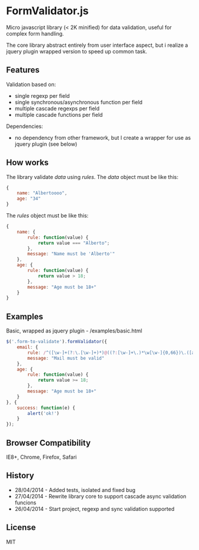 FormValidator.js
================

Micro javascript library (< 2K minified) for data validation, useful for complex form handling.

The core library abstract entirely from user interface aspect, but i realize a jquery plugin wrapped version to speed up common task. 

## Features

Validation based on:

* single regexp per field
* single synchronous/asynchronous function per field
* multiple cascade regexps per field
* multiple cascade functions per field

Dependencies:

* no dependency from other framework, but I create a wrapper for use as jquery plugin (see below)

## How works

The library validate *data* using *rules*. The *data* object must be like this:

```javascript
{
    name: "Albertoooo",
    age: "34"
}
```

The *rules* object must be like this:

```javascript
{
    name: {
        rule: function(value) {
            return value === "Alberto";
        },
        message: "Name must be 'Alberto'"
    },
    age: {
        rule: function(value) {
            return value > 18;
        },
        message: "Age must be 18+"
    }
}
```



## Examples 

Basic, wrapped as jquery plugin - /examples/basic.html

```javascript
$('.form-to-validate').formValidator({
    email: {
        rule: /^([\w-]+(?:\.[\w-]+)*)@((?:[\w-]+\.)*\w[\w-]{0,66})\.([a-z]{2,6}(?:\.[a-z]{2})?)$/i,
        message: "Mail must be valid"
    },
    age: {
    	rule: function(value) {
    		return value >= 18;
    	},
    	message: "Age must be 18+"
	}
}, {
    success: function(e) {
        alert('ok!')
    }
});
```

## Browser Compatibility

IE8+, Chrome, Firefox, Safari

## History

* 28/04/2014 - Added tests, isolated and fixed bug
* 27/04/2014 - Rewrite library core to support cascade async validation funcions
* 26/04/2014 - Start project, regexp and sync validation supported

## License 

MIT
